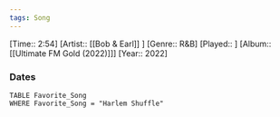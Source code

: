 ```yaml
---
tags: Song  
---
```

[Time:: 2:54]
[Artist:: [[Bob & Earl]] ]
[Genre:: R&B]
[Played:: ]
[Album:: [[Ultimate FM Gold (2022)]]]
[Year:: 2022]
### Dates
````dataview
TABLE Favorite_Song
WHERE Favorite_Song = "Harlem Shuffle"
````